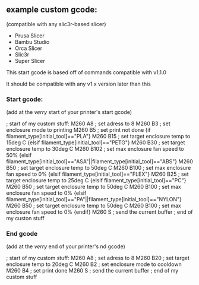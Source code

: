 ## example custom gcode:

(compatible with any slic3r-based slicer)
- Prusa Slicer
- Bambu Studio
- Orca Slicer
- Slic3r
- Super Slicer

This start gcode is based off of commands compatible with v1.1.0

It should be compatible with any v1.x version later than this

### Start gcode:

(add at the *verry* start of your printer's start gcode)

; start of my custom stuff:
M260 A8 ; set adress to 8
M260 B3 ; set enclosure mode to printing
M260 B5 ; set print not done
{if filament_type[initial_tool]=="PLA"}
M260 B15 ; set target enclosure temp to 15deg C
{elsif filament_type[initial_tool]=="PETG"}
M260 B30 ; set target enclosure temp to 30deg C
M260 B102 ; set max enclosure fan speed to 50%
{elsif filament_type[initial_tool]=="ASA"||filament_type[initial_tool]=="ABS"}
M260 B50 ; set target enclosure temp to 50deg C
M260 B100 ; set max enclosure fan speed to 0%
{elsif filament_type[initial_tool]=="FLEX"}
M260 B25 ; set target enclosure temp to 25deg C
{elsif filament_type[initial_tool]=="PC"}
M260 B50 ; set target enclosure temp to 50deg C
M260 B100 ; set max enclosure fan speed to 0%
{elsif filament_type[initial_tool]=="PA"||filament_type[initial_tool]=="NYLON"}
M260 B50 ; set target enclosure temp to 50deg C
M260 B100 ; set max enclosure fan speed to 0%
{endif}
M260 S ; send the current buffer
; end of my custon stuff



### End gcode

(add at the *verry* end of your printer's nd gcode)

; start of my custom stuff:
M260 A8 ; set adress to 8
M260 B20 ; set target enclosure temp to 20deg C
M260 B2 ; set enclosure mode to cooldown
M260 B4 ; set print done
M260 S ; send the current buffer
; end of my custom stuff